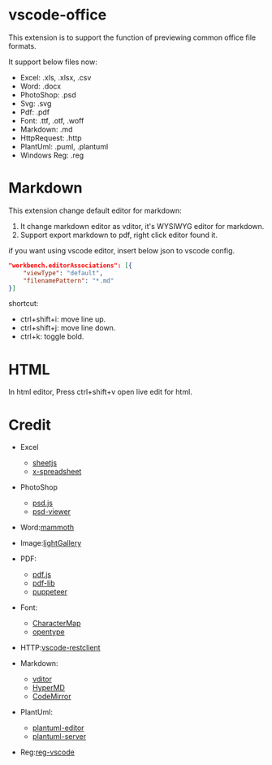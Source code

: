 # vscode-office

This extension is to support the function of previewing common office file formats.

It support below files now:

- Excel: .xls, .xlsx, .csv
- Word: .docx
- PhotoShop: .psd
- Svg: .svg
- Pdf: .pdf
- Font: .ttf, .otf, .woff
- Markdown: .md
- HttpRequest: .http
- PlantUml: .puml, .plantuml
- Windows Reg: .reg

# Markdown

This extension change default editor for markdown:

1. It change markdown editor as vditor, it's WYSIWYG editor for markdown.
2. Support export markdown to pdf, right click editor found it.

if you want using vscode editor, insert below json to vscode config.

```json
"workbench.editorAssociations": [{
	"viewType": "default",
	"filenamePattern": "*.md"
}]
```

shortcut:

- ctrl+shift+i: move line up.
- ctrl+shift+j: move line down.
- ctrl+k: toggle bold.

# HTML

In html editor, Press ctrl+shift+v open live edit for html.

# Credit

- Excel

  - [sheetjs](https://github.com/SheetJS/sheetjs)
  - [x-spreadsheet](https://github.com/myliang/x-spreadsheet)
- PhotoShop

  - [psd.js](https://github.com/meltingice/psd.js)
  - [psd-viewer](https://github.com/zenoamaro/psd-viewer)
- Word:[mammoth](https://github.com/mwilliamson/mammoth.js)
- Image:[lightGallery](https://github.com/sachinchoolur/lightGallery)
- PDF:

  - [pdf.js](https://github.com/mozilla/pdf.js)
  - [pdf-lib](https://github.com/Hopding/pdf-lib)
  - [puppeteer](https://github.com/puppeteer/puppeteer)
- Font:

  - [CharacterMap](https://github.com/mathew-kurian/CharacterMap)
  - [opentype](https://github.com/opentypejs/opentype.js)
- HTTP:[vscode-restclient](https://github.com/Huachao/vscode-restclient)
- Markdown:

  - [vditor](https://github.com/Vanessa219/vditor)
  - [HyperMD](https://github.com/laobubu/HyperMD)
  - [CodeMirror](https://github.com/codemirror/CodeMirror)
- PlantUml:

  - [plantuml-editor](https://github.com/kkeisuke/plantuml-editor)
  - [plantuml-server](https://plantuml.com/)
- Reg:[reg-vscode](https://github.com/ionutvmi/reg-vscode)
